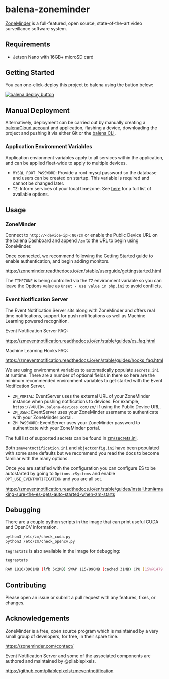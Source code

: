 # balena-zoneminder

[ZoneMinder](https://www.zoneminder.com/) is a full-featured, open source, state-of-the-art video surveillance software system.

## Requirements

- Jetson Nano with 16GB+ microSD card

## Getting Started

You can one-click-deploy this project to balena using the button below:

[![balena deploy button](https://www.balena.io/deploy.svg)](https://dashboard.balena-cloud.com/deploy?repoUrl=https://github.com/klutchell/balena-zoneminder)

## Manual Deployment

Alternatively, deployment can be carried out by manually creating a [balenaCloud account](https://dashboard.balena-cloud.com) and application,
flashing a device, downloading the project and pushing it via either Git or the [balena CLI](https://github.com/balena-io/balena-cli).

### Application Environment Variables

Application envionment variables apply to all services within the application, and can be applied fleet-wide to apply to multiple devices.

- `MYSQL_ROOT_PASSWORD`: Provide a root mysql password so the database and users can be created on startup.
This variable is required and cannot be changed later.
- `TZ`: Inform services of your local timezone.
See [here](https://en.wikipedia.org/wiki/List_of_tz_database_time_zones) for a full list of available options.

## Usage

### ZoneMinder

Connect to `http://<device-ip>:80/zm` or enable the Public Device URL on the
balena Dashboard and append `/zm` to the URL to begin using ZoneMinder.

Once connected, we recommend following the Getting Started guide to enable authentication,
and begin adding monitors.

<https://zoneminder.readthedocs.io/en/stable/userguide/gettingstarted.html>

The `TIMEZONE` is being controlled via the `TZ` environment variable so you can leave
the Options value as `Unset - use value in php.ini` to avoid conflicts.

### Event Notification Server

The Event Notification Server sits along with ZoneMinder and offers real time notifications,
support for push notifications as well as Machine Learning powered recognition.

Event Notification Server FAQ:

<https://zmeventnotification.readthedocs.io/en/stable/guides/es_faq.html>

Machine Learning Hooks FAQ:

<https://zmeventnotification.readthedocs.io/en/stable/guides/hooks_faq.html>

We are using environment variables to automatically populate `secrets.ini` at runtime.
There are a number of optional fields in there so here are the minimum recommended
environment variables to get started with the Event Notification Server.

- `ZM_PORTAL`: EventServer uses the external URL of your ZoneMinder instance when pushing
notifications to devices. For example, `https://<UUID>.balena-devices.com/zm/` if using the Public Device URL.
- `ZM_USER`: EventServer uses your ZoneMinder username to authenticate with your ZoneMinder portal.
- `ZM_PASSWORD`: EventServer uses your ZoneMinder password to authenticate with your ZoneMinder portal.

The full list of supported secrets can be found in [zm/secrets.ini](./zm/secrets.ini).

Both `zmeventnotification.ini` and `objectconfig.ini` have been populated with some sane
defaults but we recommend you read the docs to become familiar with the many options.

Once you are satisfied with the configuration you can configure ES to be autostarted
by going to `Options->Systems` and enable `OPT_USE_EVENTNOTIFICATION` and you are all set.

<https://zmeventnotification.readthedocs.io/en/stable/guides/install.html#making-sure-the-es-gets-auto-started-when-zm-starts>

## Debugging

There are a couple python scripts in the image that can print
useful CUDA and OpenCV information.

```bash
python3 /etc/zm/check_cuda.py
python3 /etc/zm/check_opencv.py
```

`tegrastats` is also available in the image for debugging:

```bash
tegrastats

RAM 1816/3961MB (lfb 5x2MB) SWAP 115/990MB (cached 31MB) CPU [15%@1479,15%@1479,14%@1479,100%@1479] EMC_FREQ 0% GR3D_FREQ 0% PLL@19C CPU@19C PMIC@100C GPU@21C AO@24C thermal@20.25C POM_5V_IN 2515/2515 POM_5V_GPU 0/0 POM_5V_CPU 1054/1054
```

## Contributing

Please open an issue or submit a pull request with any features, fixes, or changes.

## Acknowledgements

ZoneMinder is a free, open source program which is maintained by a very small group of developers, for free, in their spare time.

<https://zoneminder.com/contact/>

Event Notification Server and some of the associated components are authored and maintained by @pliablepixels.

<https://github.com/pliablepixels/zmeventnotification>
